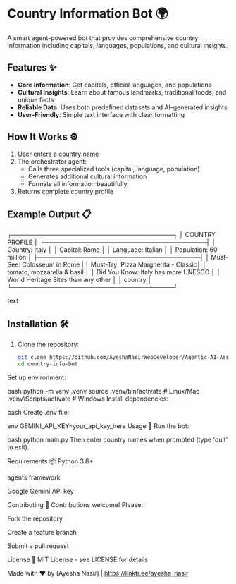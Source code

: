 # Country Information Bot 🌍

A smart agent-powered bot that provides comprehensive country information including capitals, languages, populations, and cultural insights.

## Features ✨

- **Core Information**: Get capitals, official languages, and populations
- **Cultural Insights**: Learn about famous landmarks, traditional foods, and unique facts
- **Reliable Data**: Uses both predefined datasets and AI-generated insights
- **User-Friendly**: Simple text interface with clear formatting

## How It Works ⚙️

1. User enters a country name
2. The orchestrator agent:
   - Calls three specialized tools (capital, language, population)
   - Generates additional cultural information
   - Formats all information beautifully
3. Returns complete country profile

## Example Output 📋
┌─────────────────────────────────────┐
│ COUNTRY PROFILE                     │
├─────────────────────────────────────┤
│ Country: Italy                      │
│ Capital: Rome                       │
│ Language: Italian                   │
│ Population: 60 million              │
├─────────────────────────────────────┤
│ Must-See: Colosseum in Rome         |
│ Must-Try: Pizza Margherita - Classic│
│ tomato, mozzarella & basil          │
│ Did You Know: Italy has more UNESCO │
│ World Heritage Sites than any other │
│ country                             │
└─────────────────────────────────────┘

text

## Installation 🛠️

1. Clone the repository:
   ```bash
   git clone https://github.com/AyeshaNasirWebDeveloper/Agentic-AI-Assignment-1/country-info-bot.git
   cd country-info-bot
Set up environment:

bash
python -m venv .venv
source .venv/bin/activate  # Linux/Mac
.venv\Scripts\activate     # Windows
Install dependencies:

bash
Create .env file:

env
GEMINI_API_KEY=your_api_key_here
Usage 🚀
Run the bot:

bash
python main.py
Then enter country names when prompted (type 'quit' to exit).

Requirements 📦
Python 3.8+

agents framework

Google Gemini API key

Contributing 🤝
Contributions welcome! Please:

Fork the repository

Create a feature branch

Submit a pull request

License 📜
MIT License - see LICENSE for details

Made with ❤️ by [Ayesha Nasir] | https://linktr.ee/ayesha_nasir